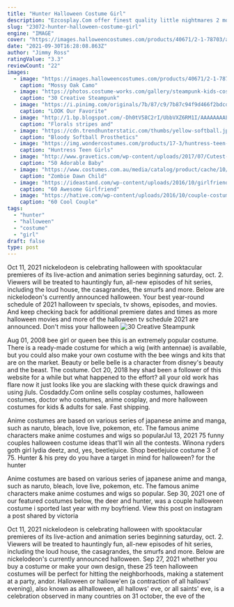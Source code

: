 ```yaml
---
title: "Hunter Halloween Costume Girl"
description: "Ezcosplay.Com offer finest quality little nightmares 2 mono halloween cosplay costume and other related cosplay accessories in low price. Reliable and professional china wholesaler where"
slug: "23072-hunter-halloween-costume-girl"
engine: "IMAGE"
cover: "https://images.halloweencostumes.com/products/40671/2-1-78703/adult-camo-hunter-costume.jpg"
date: "2021-09-30T16:28:08.863Z"
author: "Jimmy Ross"
ratingValue: "3.3"
reviewCount: "22"
images:
  - image: "https://images.halloweencostumes.com/products/40671/2-1-78703/adult-camo-hunter-costume.jpg"
    caption: "Mossy Oak Camo"
  - image: "https://photos.costume-works.com/gallery/steampunk-kids-costumes.jpg"
    caption: "30 Creative Steampunk"
  - image: "https://i.pinimg.com/originals/7b/87/c9/7b87c94f9d466f2bdcd83baafb4bc1be.jpg"
    caption: "LOOK Our Favorite"
  - image: "http://1.bp.blogspot.com/-Dh0tV58C2rI/UbbVXZ6RM1I/AAAAAAAAL3o/FH77HfCKbuo/s1600/1.jpg"
    caption: "Florals stripes and"
  - image: "https://cdn.trendhunterstatic.com/thumbs/yellow-softball.jpeg"
    caption: "Bloody Softball Prosthetics"
  - image: "https://img.wondercostumes.com/products/17-3/huntress-teen-costume.jpg"
    caption: "Huntress Teen Girls"
  - image: "http://www.gravetics.com/wp-content/uploads/2017/07/Cutest-deer-costume-ever.jpg"
    caption: "50 Adorable Baby"
  - image: "https://www.costumes.com.au/media/catalog/product/cache/10/image/5e06319eda06f020e43594a9c230972d/8/0/804288_2/Zombie-Dawn-Child-Girl-s-Costume--Rubies-Costumes-BSRU-804288-31.jpg"
    caption: "Zombie Dawn Child"
  - image: "https://ideastand.com/wp-content/uploads/2016/10/girlfriend-group-costume/12-girlfriend-group-costume-ideas.jpg"
    caption: "60 Awesome Girlfriend"
  - image: "https://hative.com/wp-content/uploads/2016/10/couple-costumes/10-couple-costume-ideas-5.jpg"
    caption: "60 Cool Couple"
tags:
  - "hunter"
  - "halloween"
  - "costume"
  - "girl"
draft: false
type: post
---
```


Oct 11, 2021 nickelodeon is celebrating halloween with spooktacular premieres of its live-action and animation series beginning saturday, oct. 2. Viewers will be treated to hauntingly fun, all-new episodes of hit series, including the loud house, the casagrandes, the smurfs and more. Below are nickelodeon's currently announced halloween. Your best year-round schedule of 2021 halloween tv specials, tv shows, episodes, and movies. And keep checking back for additional premiere dates and times as more halloween movies and more of the halloween tv schedule 2021 are announced. Don't miss your halloween
![30 Creative Steampunk](https://photos.costume-works.com/gallery/steampunk-kids-costumes.jpg "30 Creative Steampunk")

Aug 01, 2008 bee girl or queen bee  this is an extremely popular costume. There is a ready-made costume for which a wig (with antennae) is available, but you could also make your own costume with the bee wings and kits that are on the market. Beauty or belle  belle is a character from disney&#39;s beauty and the beast. The costume. Oct 20, 2018 hey shad been a follower of this website for a while but what happened to the effort? all your old work has flare now it just looks like you are slacking with these quick drawings and using jluls. Cosdaddy.Com online sells cosplay costumes, halloween costumes, doctor who costumes, anime cosplay, and more halloween costumes for kids &amp; adults for sale. Fast shipping.
<!--inArticleAds-->

<!--galleryOne-->

Anime costumes are based on various series of japanese anime and manga, such as naruto, bleach, love live, pokemon, etc. The famous anime characters make anime costumes and wigs so popularJul 13, 2021 75 funny couples halloween costume ideas that'll win all the contests.  Winona ryders goth girl lydia deetz, and, yes, beetlejuice. Shop beetlejuice costume 3 of 75. Hunter & his prey do you have a target in mind for halloween? for the hunter
<!--inArticleAds-->

<!--galleryTwo-->

Anime costumes are based on various series of japanese anime and manga, such as naruto, bleach, love live, pokemon, etc. The famous anime characters make anime costumes and wigs so popular. Sep 30, 2021 one of our featured costumes below, the deer and hunter, was a couple halloween costume i sported last year with my boyfriend. View this post on instagram a post shared by victoria
<!--galleryThree-->

Oct 11, 2021 nickelodeon is celebrating halloween with spooktacular premieres of its live-action and animation series beginning saturday, oct. 2. Viewers will be treated to hauntingly fun, all-new episodes of hit series, including the loud house, the casagrandes, the smurfs and more. Below are nickelodeon's currently announced halloween. Sep 27, 2021 whether you buy a costume or make your own design, these 25 teen halloween costumes will be perfect for hitting the neighborhoods, making a statement at a party, andor. Halloween or hallowe'en (a contraction of all hallows' evening), also known as allhalloween, all hallows' eve, or all saints' eve, is a celebration observed in many countries on 31 october, the eve of the